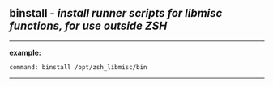 ‎
=

## binstall - *install runner scripts for libmisc functions, for use outside ZSH*

------------------------------------------------------------

**example:**

    command: binstall /opt/zsh_libmisc/bin

-----------------------------------------------------------
